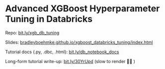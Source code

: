 # Advanced XGBoost Hyperparameter Tuning in Databricks

Repo: [bit.ly/xgb_db_tuning](https://bit.ly/xgb_db_tuning)

Slides: [bradleyboehmke.github.io/xgboost_databricks_tuning/index.html](https://bradleyboehmke.github.io/xgboost_databricks_tuning/index.html)

Tutorial docs (.py, .dbc, .html): [bit.ly/db_notebook_docs](https://bit.ly/db_notebook_docs)

Long-form tutorial write-up: [bit.ly/30YrUpd](https://bit.ly/30YrUpd) (slow to render 🤷‍♂️ )
